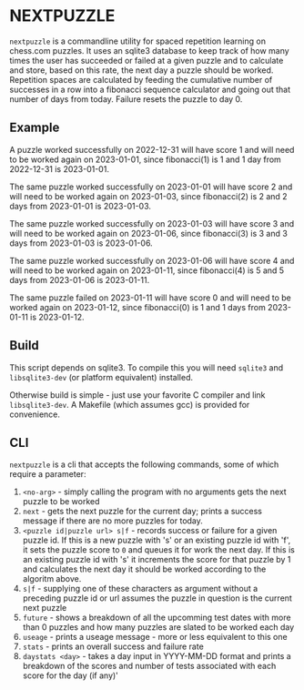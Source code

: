 # NEXTPUZZLE

`nextpuzzle` is a commandline utility for spaced repetition learning on chess.com puzzles.  It uses an sqlite3 database to keep track of how many times the user has succeeded or failed at a given puzzle and to calculate and store, based on this rate, the next day a puzzle should be worked.  Repetition spaces are calculated by feeding the cumulative number of successes in a row into a fibonacci sequence calculator and going out that number of days from today.  Failure resets the puzzle to day 0.

## Example


A puzzle worked successfully on 2022-12-31 will have score 1 and will need to be worked again on 2023-01-01, since fibonacci(1) is 1 and 1 day from 2022-12-31 is 2023-01-01.

The same puzzle worked successfully on 2023-01-01 will have score 2 and will need to be worked again on 2023-01-03, since fibonacci(2) is 2 and 2 days from 2023-01-01 is 2023-01-03.

The same puzzle worked successfully on 2023-01-03 will have score 3 and will need to be worked again on 2023-01-06, since fibonacci(3) is 3 and 3 days from 2023-01-03 is 2023-01-06.

The same puzzle worked successfully on 2023-01-06 will have score 4 and will need to be worked again on 2023-01-11, since fibonacci(4) is 5 and 5 days from 2023-01-06 is 2023-01-11.

The same puzzle failed on 2023-01-11 will have score 0 and will need to be worked again on 2023-01-12, since fibonacci(0) is 1 and 1 days from 2023-01-11 is 2023-01-12.

## Build

This script depends on sqlite3.  To compile this you will need `sqlite3` and `libsqlite3-dev` (or platform equivalent) installed.

Otherwise build is simple - just use your favorite C compiler and link `libsqlite3-dev`.  A Makefile (which assumes gcc) is provided for convenience.

## CLI

`nextpuzzle` is a cli that accepts the following commands, some of which require a parameter:

1. `<no-arg>` - simply calling the program with no arguments gets the next puzzle to be worked
1. `next` - gets the next puzzle for the current day; prints a success message if there are no more puzzles for today.
1. `<puzzle id|puzzle url> s|f` - records success or failure for a given puzzle id.  If this is a new puzzle with 's' or an existing puzzle id with 'f', it sets the puzzle score to `0` and queues it for work the next day. If this is an existing puzzle id with 's' it increments the score for that puzzle by 1 and calculates the next day it should be worked according to the algoritm above.
1. `s|f` - supplying one of these characters as argument without a preceding puzzle id or url assumes the puzzle in question is the current next puzzle
1. `future` - shows a breakdown of all the upcomming test dates with more than 0 puzzles and how many puzzles are slated to be worked each day
1. `useage` - prints a useage message - more or less equivalent to this one
1. `stats` - prints an overall success and failure rate
1. `daystats <day>` - takes a day input in YYYY-MM-DD format and prints a breakdown of the scores and number of tests associated with each score for the day (if any)'
